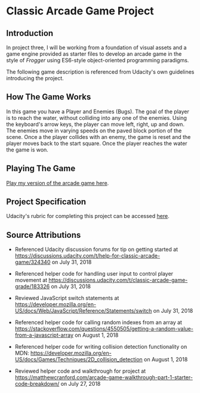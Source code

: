 Classic Arcade Game Project
===============================

## Introduction
In project three, I will be working from a foundation of visual assets and a game engine provided as starter files to develop an arcade game in the style of *Frogger* using ES6-style object-oriented programming paradigms.

The following game description is referenced from Udacity's own guidelines introducing the project.

## How The Game Works

In this game you have a Player and Enemies (Bugs). The goal of the player is to reach the water, without colliding into any one of the enemies. Using the keyboard's arrow keys, the player can move left, right, up and down. The enemies move in varying speeds on the paved block portion of the scene. Once a the player collides with an enemy, the game is reset and the player moves back to the start square. Once the player reaches the water the game is won.

## Playing The Game

[Play my version of the arcade game here](https://jamoverjelly.github.io/frontend-nanodegree-arcade-game/).


## Project Specification

Udacity's rubric for completing this project can be accessed [here](https://review.udacity.com/?_ga=1.242571394.1230547285.1451946706#!/rubrics/15/view).

## Source Attributions

- Referenced Udacity discussion forums for tip on getting started at
https://discussions.udacity.com/t/help-for-classic-arcade-game/324340
on July 31, 2018

- Referenced helper code for handling user input to control player movement at
https://discussions.udacity.com/t/classic-arcade-game-grade/183326
on July 31, 2018

- Reviewed JavaScript switch statements at
https://developer.mozilla.org/en-US/docs/Web/JavaScript/Reference/Statements/switch
on July 31, 2018

- Referenced helper code for calling random indexes from an array at
https://stackoverflow.com/questions/4550505/getting-a-random-value-from-a-javascript-array
on August 1, 2018

- Referenced helper code for writing collision detection functionality on MDN:
https://developer.mozilla.org/en-US/docs/Games/Techniques/2D_collision_detection
on August 1, 2018

- Reviewed helper code and walkthrough for project at
https://matthewcranford.com/arcade-game-walkthrough-part-1-starter-code-breakdown/
on July 27, 2018
